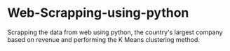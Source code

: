 # Web-Scrapping-using-python
Scrapping the data from web using python, the country's largest company based on revenue and performing the K Means clustering method.
